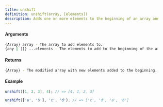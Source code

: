 ```yaml
---
title: unshift
definition: unshift(array, [elements])
description: Adds one or more elements to the beginning of an array and returns the new length of the array.
---
```



#### Arguments


```bash
{Array} array - The array to add elements to.
{any | []} ...elements - The elements to add to the beginning of the array.
```


#### Returns


```bash
{Array} - The modified array with new elements added to the beginning.
```


#### Example


```ts
unshift([1, 2, 3], 4); // => [4, 1, 2, 3]

unshift(['a', 'b'], 'c', 'd'); // => ['c', 'd', 'a', 'b']
```